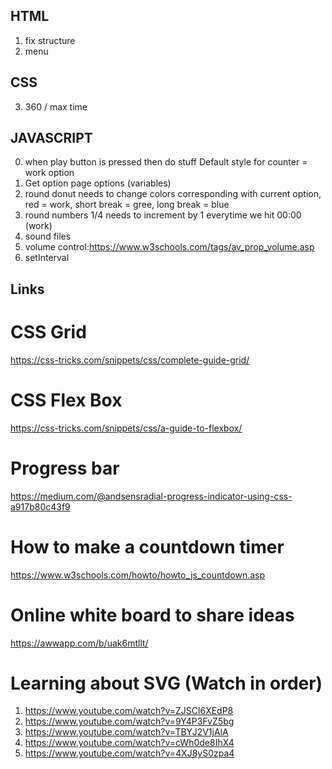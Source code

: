 ## HTML
1. fix structure
2. menu 

## CSS
3. 360 / max time

## JAVASCRIPT
0. when play button is pressed then do stuff Default style for counter = work option
1. Get option page options (variables)
2. round donut needs to change colors corresponding with current option, red = work, short break = gree, long break = blue
3. round numbers 1/4 needs to increment by 1 everytime we hit 00:00 (work)
4. sound files
5. volume control:https://www.w3schools.com/tags/av_prop_volume.asp    
6. setInterval

## Links
# CSS Grid
https://css-tricks.com/snippets/css/complete-guide-grid/

# CSS Flex Box
https://css-tricks.com/snippets/css/a-guide-to-flexbox/ 


# Progress bar
https://medium.com/@andsensradial-progress-indicator-using-css-a917b80c43f9


# How to make a countdown timer
https://www.w3schools.com/howto/howto_js_countdown.asp


# Online white board to share ideas
https://awwapp.com/b/uak6mtllt/


# Learning about SVG (Watch in order)
1. https://www.youtube.com/watch?v=ZJSCl6XEdP8
2. https://www.youtube.com/watch?v=9Y4P3FvZ5bg
3. https://www.youtube.com/watch?v=TBYJ2V1jAlA
4. https://www.youtube.com/watch?v=cWh0de8IhX4
5. https://www.youtube.com/watch?v=4XJ8yS0zpa4